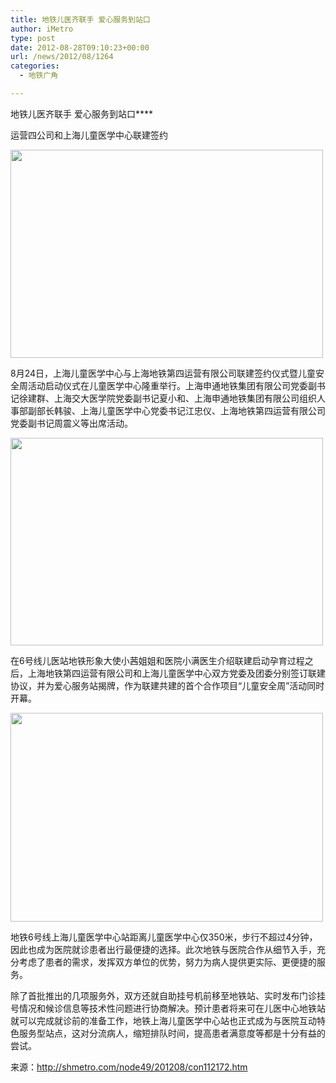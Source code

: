 ```yaml
---
title: 地铁儿医齐联手 爱心服务到站口
author: iMetro
type: post
date: 2012-08-28T09:10:23+00:00
url: /news/2012/08/1264
categories:
  - 地铁广角

---
```

地铁儿医齐联手 爱心服务到站口****

运营四公司和上海儿童医学中心联建签约

<img border="0" src="http://shmetro.com/node49/201208/images/img112172_0.jpg" width="500" height="333" /> 

8月24日，上海儿童医学中心与上海地铁第四运营有限公司联建签约仪式暨儿童安全周活动启动仪式在儿童医学中心隆重举行。上海申通地铁集团有限公司党委副书记徐建群、上海交大医学院党委副书记夏小和、上海申通地铁集团有限公司组织人事部副部长韩骏、上海儿童医学中心党委书记江忠仪、上海地铁第四运营有限公司党委副书记周震义等出席活动。

<img border="0" src="http://shmetro.com/node49/201208/images/img112172_1.jpg" width="500" height="332" /> 

在6号线儿医站地铁形象大使小茜姐姐和医院小满医生介绍联建启动孕育过程之后，上海地铁第四运营有限公司和上海儿童医学中心双方党委及团委分别签订联建协议，并为爱心服务站揭牌，作为联建共建的首个合作项目“儿童安全周”活动同时开幕。

<img border="0" src="http://shmetro.com/node49/201208/images/img112172_2.jpg" width="500" height="334" /> 

地铁6号线上海儿童医学中心站距离儿童医学中心仅350米，步行不超过4分钟，因此也成为医院就诊患者出行最便捷的选择。此次地铁与医院合作从细节入手，充分考虑了患者的需求，发挥双方单位的优势，努力为病人提供更实际、更便捷的服务。

除了首批推出的几项服务外，双方还就自助挂号机前移至地铁站、实时发布门诊挂号情况和候诊信息等技术性问题进行协商解决。预计患者将来可在儿医中心地铁站就可以完成就诊前的准备工作，地铁上海儿童医学中心站也正式成为与医院互动特色服务型站点，这对分流病人，缩短排队时间，提高患者满意度等都是十分有益的尝试。

来源：<http://shmetro.com/node49/201208/con112172.htm>